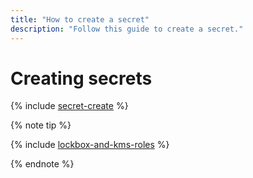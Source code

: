 ```yaml
---
title: "How to create a secret"
description: "Follow this guide to create a secret."
---
```


# Creating secrets


{% include [secret-create](../../_includes/lockbox/secret-create.md) %}

{% note tip %}

{% include [lockbox-and-kms-roles](../../_includes/lockbox/lockbox-and-kms-roles.md) %}

{% endnote %}